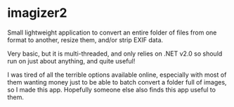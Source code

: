 # imagizer2
Small lightweight application to convert an entire folder of files from one format to another, resize them, and/or strip EXIF data.

Very basic, but it is multi-threaded, and only relies on .NET v2.0 so should run on just about anything, and quite useful!

I was tired of all the terrible options available online, especially with most of them wanting money
just to be able to batch convert a folder full of images, so I made this app. Hopefully someone else
also finds this app useful to them.
